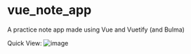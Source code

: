 # vue_note_app
A practice note app made using Vue and Vuetify (and Bulma)

Quick View:
![image](https://user-images.githubusercontent.com/68103489/164297558-0ebe7bd1-140c-42eb-861c-9a66b2f1fe8f.png)
